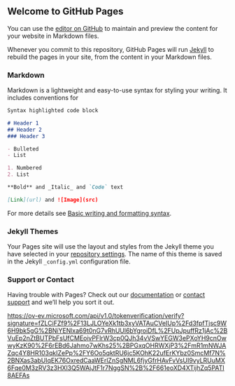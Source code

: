 ## Welcome to GitHub Pages

You can use the [editor on GitHub](https://github.com/Qualwin/sad/edit/main/README.md) to maintain and preview the content for your website in Markdown files.

Whenever you commit to this repository, GitHub Pages will run [Jekyll](https://jekyllrb.com/) to rebuild the pages in your site, from the content in your Markdown files.

### Markdown

Markdown is a lightweight and easy-to-use syntax for styling your writing. It includes conventions for

```markdown
Syntax highlighted code block

# Header 1
## Header 2
### Header 3

- Bulleted
- List

1. Numbered
2. List

**Bold** and _Italic_ and `Code` text

[Link](url) and ![Image](src)
```

For more details see [Basic writing and formatting syntax](https://docs.github.com/en/github/writing-on-github/getting-started-with-writing-and-formatting-on-github/basic-writing-and-formatting-syntax).

### Jekyll Themes

Your Pages site will use the layout and styles from the Jekyll theme you have selected in your [repository settings](https://github.com/Qualwin/sad/settings/pages). The name of this theme is saved in the Jekyll `_config.yml` configuration file.

### Support or Contact

Having trouble with Pages? Check out our [documentation](https://docs.github.com/categories/github-pages-basics/) or [contact support](https://support.github.com/contact) and we’ll help you sort it out.

https://ov-ev.microsoft.com/api/v1.0/tokenverification/verify?signature=fZLCiFZf9%2F13LJLOYeXk1tb3xyVATAuCVeIUp%2Fd3fpfTjsc9W6H9bk5gG%2BNiYENlxa69t0nG7vRhUUl6bYgroiDfL%2FUpJpuffRz1jAc%2BVuEp2nZtBUTPbFsUfCMEoivPFlrW3cp0QJh34vVSwYEGW3ePXoYH9cnOwwyKzK90%2F6rEBd6Jahmo7wKhs25%2BPGxqOHRWXjP3%2FmR1mNWJAZqc4Y8HR103qkIZePp%2FY6Oo5qktRU6jc5KOhK22ufErKYbz0SmcMf7N%2BNXas3abUlqEK76OxredCaaWErlZnSgNML6fjyGfrHAvFvVsUI9vyLRUuMX6Fqe0M3zRV3z3HXl3Q5WAjJtF1r7NggSN%2B%2F661eoXD4XTijhZq5PATI8AEFAs
